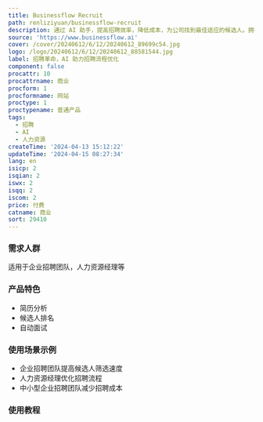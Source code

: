 ```yaml
---
title: Businessflow Recruit
path: renliziyuan/businessflow-recruit
description: 通过 AI 助手，提高招聘效率，降低成本，为公司找到最佳适应的候选人。拥有简历分析、候选人排名、自动面试等功能。定价根据企业规模定制。
source: 'https://www.businessflow.ai'
cover: /cover/20240612/6/12/20240612_89699c54.jpg
logo: /logo/20240612/6/12/20240612_88581544.jpg
label: 招聘革命，AI 助力招聘流程优化
component: false
procattr: 10
procattrname: 商业
procform: 1
procformname: 网站
proctype: 1
proctypename: 普通产品
tags:
  - 招聘
  - AI
  - 人力资源
createTime: '2024-04-13 15:12:22'
updateTime: '2024-04-15 08:27:34'
lang: en
isicp: 2
isqian: 2
iswx: 2
isqq: 2
iscom: 2
price: 付费
catname: 商业
sort: 29410
---
```




### 需求人群
适用于企业招聘团队，人力资源经理等

### 产品特色
- 简历分析
- 候选人排名
- 自动面试

### 使用场景示例
- 企业招聘团队提高候选人筛选速度
- 人力资源经理优化招聘流程
- 中小型企业招聘团队减少招聘成本

### 使用教程


  
